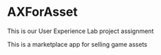 # AXForAsset
This is our User Experience Lab project assignment

This is a marketplace app for selling game assets